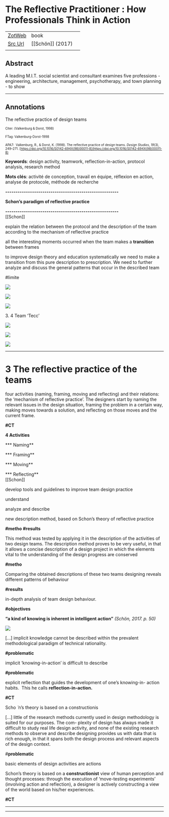 
# The Reflective Practitioner : How Professionals Think in Action



|       |       |       |
|  ---  |  ---  |  ---  |
|   [ZotWeb](http://zotero.org/users/180474/items/KY3RPVEQ)    | book      |       |
|   [Src Url](https://www.taylorfrancis.com/books/9781315237473)    |  [[Schön]] (2017)     |       |
|       |       |       |


## Abstract

A leading M.I.T. social scientist and consultant examines five professions - engineering, architecture, management, psychotherapy, and town planning - to show

----

## Annotations

The reflective practice of design teams



<font size=-3>Citer: (Valkenburg & Dorst, 1998)

FTag: Valkenburg-Dorst-1998

APA7:  Valkenburg, R., & Dorst, K. (1998). The reflective practice of design teams. _Design Studies_, _19_(3), 249–271. [https://doi.org/10.1016/S0142-694X(98)00011-8](https://doi.org/10.1016/S0142-694X(98)00011-8)</font>



**Keywords**: design activity, teamwork, reflection-in-action, protocol analysis, research method  
  
**Mots clés**: activité de conception, travail en équipe, réflexion en action, analyse de protocole, méthode de recherche



**-------------------------------------------------------**

**Schon’s paradigm of reflective practice**

**-------------------------------------------------------**  
[[Schon]] 





explain the relation between the protocol and the description of the team according to the mechanism of reflective practice



all the interesting moments occurred when the team makes a **transition** between frames



to improve design theory and education systematically we need to make a transition from this pure description to prescription. We need to further analyze and discuss the general patterns that occur in the described team  
  
#limite





![](1RyWU687jK3MTubWv8gj.png)





![](1L2xUZpXgJLddmQje22i.png)





![](12MZy2SPkHdtegFP8phg.png)



3\. 4 Team ‘Tecc’





![](1jJ2jDX43gBHkvpFGZNq.png)





![](19sjLbKRod6PeAY82Z5J.png)





![](1uy6GMy9dZP9tjogJZfK.png)



------------------------------------------------------------

3 The reflective practice of the teams
======================================



four activities (naming, framing, moving and reflecting) and their relations: the ‘mechanism of reflective practice’. The designers start by naming the relevant issues in the design situation, framing the problem in a certain way, making moves towards a solution, and reflecting on those moves and the current frame.

  

**#CT**

**4 Activities**

*** Naming**

*** Framing**

*** Moving**

*** Reflecting**  
[[Schon]] 





develop tools and guidelines to improve team design practice



understand



analyze and describe



new description method, based on Schon’s theory of reflective practice

**#metho #results**



This method was tested by applying it in the description of the activities of two design teams. The description method proves to be very useful, in that it allows a concise description of a design project in which the elements vital to the understanding of the design progress are conserved

**#metho**



Comparing the obtained descriptions of these two teams designing reveals different patterns of behaviour

**#results**



in-depth analysis of team design behaviour.

**#objectives**



**“a kind of knowing is inherent in intelligent action”** _(Schön, 2017. p. 50)_





![](12SBZuhxJvXTRmXCaRjJ.png)



 [...] implicit knowledge cannot be described within the prevalent methodological paradigm of technical rationality.

**#problematic**



implicit ‘knowing-in-action’ is difficult to describe

**#problematic**



explicit reflection that guides the development of one’s knowing-in- action habits.  This he calls **reflection-in-action.**

**#CT**



Scho ̈ n’s theory is based on a constructionis



 [...] little of the research methods currently used in design methodology is suited for our purposes. The com- plexity of design has always made it difficult to study real life design activity, and none of the existing research methods to observe and describe designing provides us with data that is rich enough, in that it spans both the design process and relevant aspects of the design context.

  

#**problematic**



basic elements of design activities are actions



Schon’s theory is based on a **constructionist** view of human perception and thought processes: through the execution of ‘move-testing experiments’ (involving action and reflection), a designer is actively constructing a view of the world based on his/her experiences.

  

**#CT**






----

----

